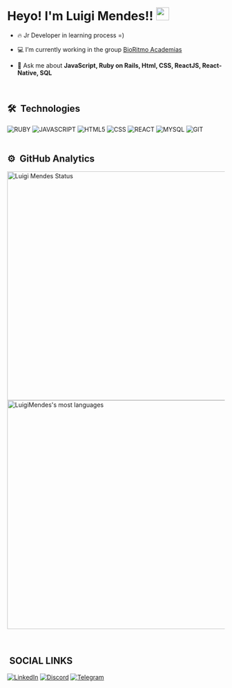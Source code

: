 <h1> Heyo! I'm Luigi Mendes!! <img src="https://raw.githubusercontent.com/kaueMarques/kaueMarques/master/hi.gif" width="30px"></h1>

- 🔥 Jr Developer in learning process =)

- 💻 I’m currently working in the group [BioRitmo Academias](https://github.com/bioritmo)

- 💬 Ask me about **JavaScript, Ruby on Rails, Html, CSS, ReactJS, React-Native, SQL**
<br>


## 🛠 &nbsp;Technologies

<img align="center" alt="RUBY"
src="https://img.shields.io/badge/Ruby-CC342D?style=for-the-badge&logo=ruby&logoColor=white">
<img align="center" alt="JAVASCRIPT"
src="https://img.shields.io/badge/JavaScript-F7DF1E?style=for-the-badge&logo=javascript&logoColor=black">
<img align="center" alt="HTML5"
src="https://img.shields.io/badge/HTML5-E34F26?style=for-the-badge&logo=html5&logoColor=white">
<img align="center" alt="CSS"
src="https://img.shields.io/badge/CSS-239120?&style=for-the-badge&logo=css3&logoColor=white">
<img align="center" alt="REACT"
src="https://img.shields.io/badge/React-20232A?style=for-the-badge&logo=react&logoColor=61DAFB">
<img align="center" alt="MYSQL"
src="https://img.shields.io/badge/MySQL-00000F?style=for-the-badge&logo=mysql&logoColor=white">
<img align="center" alt="GIT"
src="https://img.shields.io/badge/GitHub-100000?style=for-the-badge&logo=github&logoColor=white">
<br>
<br>
## ⚙️ &nbsp;GitHub Analytics

<p align="left">
 <img width="530em" src="https://github-readme-stats.vercel.app/api?username=LuigiMendes&show_icons=true&theme=dracula" alt="Luigi Mendes Status">
 <img width="530em" src="https://github-readme-stats.vercel.app/api/top-langs/?username=LuigiMendes&langs_count=8&theme=dracula&layout=compact"  alt="LuigiMendes's most languages">
</p>
<br>

## &nbsp;SOCIAL LINKS

[![LinkedIn](https://img.shields.io/badge/LinkedIn-0077B5?style=for-the-badge&logo=linkedin&logoColor=white)](https://www.linkedin.com/in/luigimendes/)
[![Discord](https://img.shields.io/badge/Discord-7289DA?style=for-the-badge&logo=discord&logoColor=white)](https://discordapp.com/users/370196176227663882)
[![Telegram](https://img.shields.io/badge/Telegram-2CA5E0?style=for-the-badge&logo=telegram&logoColor=white)](https://t.me/luigimendes)
